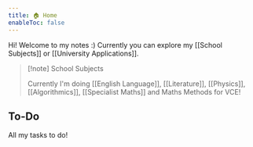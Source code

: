 ```yaml
---
title: 🏠 Home
enableToc: false
---
```


Hi! Welcome to my notes :)
Currently you can explore my [[School Subjects]] or [[University Applications]].

> [!note] School Subjects
>
> Currently I'm doing [[English Language]], [[Literature]], [[Physics]], [[Algorithmics]], [[Specialist Maths]] and Maths Methods for VCE!

## To-Do
All my tasks to do!
